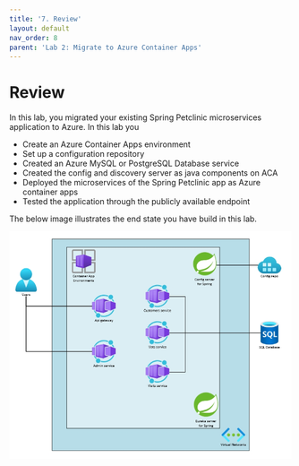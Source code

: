 ```yaml
---
title: '7. Review'
layout: default
nav_order: 8
parent: 'Lab 2: Migrate to Azure Container Apps'
---
```


# Review

In this lab, you migrated your existing Spring Petclinic microservices application to Azure. In this lab you

- Create an Azure Container Apps environment
- Set up a configuration repository
- Created an Azure MySQL or PostgreSQL Database service 
- Created the config and discovery server as java components on ACA
- Deployed the microservices of the Spring Petclinic app as Azure container apps
- Tested the application through the publicly available endpoint

The below image illustrates the end state you have build in this lab.

![lab 2 overview](../../images/acalab2.png)
